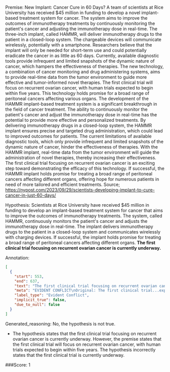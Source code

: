 
Premise:
New Implant: Cancer Cure in 60 Days?
A team of scientists at Rice University has received $45 million in funding to develop a novel implant-based treatment system for cancer. The system aims to improve the outcomes of immunotherapy treatments by continuously monitoring the patient's cancer and adjusting the immunotherapy dose in real-time. The three-inch implant, called HAMMR, will deliver immunotherapy drugs to the patient in a closed-loop system. The chargeable devices will communicate wirelessly, potentially with a smartphone. Researchers believe that the implant will only be needed for short-term use and could potentially eradicate the cancer in as little as 60 days.
Currently, available diagnostic tools provide infrequent and limited snapshots of the dynamic nature of cancer, which hampers the effectiveness of therapies. The new technology, a combination of cancer monitoring and drug administering systems, aims to provide real-time data from the tumor environment to guide more effective and tumor-informed novel therapies.
The first clinical trial will focus on recurrent ovarian cancer, with human trials expected to begin within five years. This technology holds promise for a broad range of peritoneal cancers affecting various organs. The development of the HAMMR implant-based treatment system is a significant breakthrough in the field of cancer treatment. The ability to continuously monitor the patient's cancer and adjust the immunotherapy dose in real-time has the potential to provide more effective and personalized treatments. By delivering immunotherapy drugs in a closed-loop system, the HAMMR implant ensures precise and targeted drug administration, which could lead to improved outcomes for patients.
The current limitations of available diagnostic tools, which only provide infrequent and limited snapshots of the dynamic nature of cancer, hinder the effectiveness of therapies. With the HAMMR implant, real-time data from the tumor environment will guide the administration of novel therapies, thereby increasing their effectiveness. The first clinical trial focusing on recurrent ovarian cancer is an exciting step toward demonstrating the efficacy of this technology. If successful, the HAMMR implant holds promise for treating a broad range of peritoneal cancers affecting different organs, offering hope for numerous patients in need of more tailored and efficient treatments.
Source;
https://nypost.com/2023/09/29/scientists-developing-implant-to-cure-cancer-in-just-60-days/

Hypothesis:
Scientists at Rice University have received $45 million in funding to develop an implant-based treatment system for cancer that aims to improve the outcomes of immunotherapy treatments. The system, called HAMMR, continuously monitors the patient's cancer and adjusts the immunotherapy dose in real-time. The implant delivers immunotherapy drugs to the patient in a closed-loop system and communicates wirelessly with charging devices. If successful, the implant holds promise for treating a broad range of peritoneal cancers affecting different organs. **The first clinical trial focusing on recurrent ovarian cancer is currently underway.**

Annotation:
```json
[
  {
    "start": 553,
    "end": 637,
    "text": "The first clinical trial focusing on recurrent ovarian cancer is currently underway.",
    "meta": "EVIDENT CONFLICT\nOriginal: The first clinical trial...expected to begin within five years. \nGenerated: The first clinical...is currently underway.",
    "label_type": "Evident Conflict",
    "implicit_true": false,
    "due_to_null": false
  }
]
```

Generated_reasoning:
No, the hypothesis is not true. 
- The hypothesis states that the first clinical trial focusing on recurrent ovarian cancer is currently underway. However, the premise states that the first clinical trial will focus on recurrent ovarian cancer, with human trials expected to begin within five years. The hypothesis incorrectly states that the first clinical trial is currently underway.

###Score:
1
